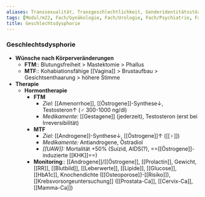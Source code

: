 ```yaml
---
aliases: Transsexualität, Transgeschlechtlichkeit, Genderidentitätsstörung
tags: [Modul/m22, Fach/Gynäkologie, Fach/Urologie, Fach/Psychiatrie, Fach/Endokrinologie, Art/Pathologie]
title: Geschlechtsdysphorie
---
```

### Geschlechtsdysphorie
- **Wünsche nach Körperveränderungen**
	- **FTM**:: Blutungsfreiheit > Mastektomie > Phallus
	- **MTF**:: Kohabiationsfähige [[Vagina]] > Brustaufbau > Gesichtsenthaarung > höhere Stimme
- **Therapie**
	- **Hormontherapie**
		- **FTM** 
			- *Ziel:* [[Amenorrhoe]], [[Östrogene]]-Synthese↓, Testosteron↑ (♂ 300-1000 ng/dl)
			- *Medikamente:* [[Gestagene]] (jederzeit), Testosteron (erst bei Irreversibilität)
		- **MTF**
			- *Ziel:* [[Androgene]]-Synthese↓, [[Östrogene]]↑ ([[♀]])
			- *Medikamente:* Antiandrogene, Östradiol
			- *[[UAW]]:* Mortalität +50% (Suizid, AIDS(?), ==[[Östrogene]]-induzierte [[KHK]]==)
		- **Monitoring**:: [[Androgene]]/[[Östrogene]], [[Prolactin]], Gewicht, [[RR]], [[Blutbild]], [[Leberwerte]], [[Lipide]], [[Glucose]], [[HbA1c]], Knochendichte ([[Osteoporose]]-[[Risiko]]), [[Krebsvorsorgeuntersuchung]] ([[Prostata-Ca]], [[Cervix-Ca]], [[Mamma-Ca]])